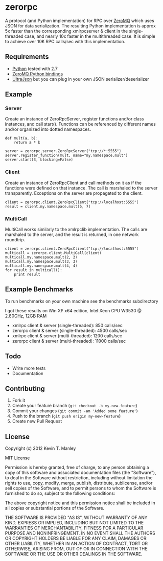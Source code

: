 # zerorpc

A protocol (and Python implementation) for RPC over [ZeroMQ] which uses JSON for
data serialization. The resulting Python implementation is approx 5x faster than the 
corresponding xmlrpcserver & client in the single-threaded case, and nearly 10x faster in the
multithreaded case. It is simple to achieve over 10K RPC calls/sec with this implementation.   

[ZeroMQ]: http://www.zeromq.org/

## Requirements

- [Python] tested with 2.7
- [ZeroMQ Python bindings]
- [UltraJson] but you can plug in your own JSON serializer/deserializer

[Python]: http://www.python.org 
[ZeroMQ Python bindings]: http://www.zeromq.org/bindings:python
[UltraJson]: https://github.com/esnme/ultrajson

## Example

### Server

Create an instance of ZeroRpcServer, register functions and/or class instances, and call start().
Functions can be referenced by different names and/or organized into dotted namespaces.

    def mult(a, b):
        return a * b

    server = zerorpc.server.ZeroRpcServer("tcp://*:5555")
    server.register_function(mult, name="my.namespace.mult")
    server.start(3, blocking=False)
    
### Client

Create an instance of ZeroRpcClient and call methods on it as if the functions were defined on that
instance. The call is marshaled to the server transparently. Exceptions on the server are propagated
to the client.  
    
    client = zerorpc.client.ZeroRpcClient("tcp://localhost:5555")
    result = client.my.namespace.mult(5, 7)

### MultiCall

MultiCall works similarly to the xmlrpclib implementation. The calls are marshaled to the server, and the
result is returned, in one network roundtrip.

    client = zerorpc.client.ZeroRpcClient("tcp://localhost:5555")
    multicall = zerorpc.client.MultiCall(client)
    multicall.my.namespace.mult(2, 2)
    multicall.my.namespace.mult(3, 3)
    multicall.my.namespace.mult(4, 4)
    for result in multicall():
        print result
        
## Example Benchmarks        

To run benchmarks on your own machine see the benchmarks subdirectory

I got these results on Win XP x64 edition, Intel Xeon CPU W3530 @ 2.80GHz, 12GB RAM

- xmlrpc  client & server (single-threaded):  850 calls/sec
- zerorpc client & server (single-threaded): 4500 calls/sec
- xmlrpc  client & server (multi-threaded):  1200 calls/sec
- zerorpc client & server (multi-threaded): 11000 calls/sec

## Todo

- Write more tests
- Documentation

## Contributing

1. Fork it
2. Create your feature branch (`git checkout -b my-new-feature`)
3. Commit your changes (`git commit -am 'Added some feature'`)
4. Push to the branch (`git push origin my-new-feature`)
5. Create new Pull Request

## License

Copyright (c) 2012 Kevin T. Manley

MIT License

Permission is hereby granted, free of charge, to any person obtaining
a copy of this software and associated documentation files (the
"Software"), to deal in the Software without restriction, including
without limitation the rights to use, copy, modify, merge, publish,
distribute, sublicense, and/or sell copies of the Software, and to
permit persons to whom the Software is furnished to do so, subject to
the following conditions:

The above copyright notice and this permission notice shall be
included in all copies or substantial portions of the Software.

THE SOFTWARE IS PROVIDED "AS IS", WITHOUT WARRANTY OF ANY KIND,
EXPRESS OR IMPLIED, INCLUDING BUT NOT LIMITED TO THE WARRANTIES OF
MERCHANTABILITY, FITNESS FOR A PARTICULAR PURPOSE AND
NONINFRINGEMENT. IN NO EVENT SHALL THE AUTHORS OR COPYRIGHT HOLDERS BE
LIABLE FOR ANY CLAIM, DAMAGES OR OTHER LIABILITY, WHETHER IN AN ACTION
OF CONTRACT, TORT OR OTHERWISE, ARISING FROM, OUT OF OR IN CONNECTION
WITH THE SOFTWARE OR THE USE OR OTHER DEALINGS IN THE SOFTWARE.
